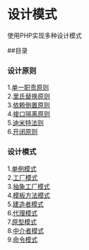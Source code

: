 # 设计模式

使用PHP实现多种设计模式

##目录

### 设计原则
1.[单一职责原则](https://github.com/hongker/DesignPatterns/tree/master/SRP) <br />
2.[里氏替换原则](https://github.com/hongker/DesignPatterns/tree/master/LSP) <br />
3.[依赖倒置原则](https://github.com/hongker/DesignPatterns/tree/master/DIP) <br />
4.[接口隔离原则](https://github.com/hongker/DesignPatterns/tree/master/IIP) <br />
5.[迪米特法则](https://github.com/hongker/DesignPatterns/tree/master/LOD) <br />
6.[开闭原则](https://github.com/hongker/DesignPatterns/tree/master/OCP) <br />

### 设计模式
1.[单例模式](https://github.com/hongker/DesignPatterns/tree/master/Singleton) <br />
2.[工厂模式](https://github.com/hongker/DesignPatterns/tree/master/FactoryPattern) <br />
3.[抽象工厂模式](https://github.com/hongker/DesignPatterns/tree/master/AbstractFactory) <br />
4.[模板方法模式](https://github.com/hongker/DesignPatterns/tree/master/TemplateMethod) <br />
5.[建造者模式](https://github.com/hongker/DesignPatterns/tree/master/Builder) <br />
6.[代理模式](https://github.com/hongker/DesignPatterns/tree/master/Proxy) <br />
7.[原型模式](https://github.com/hongker/DesignPatterns/tree/master/Prototype) <br />
8.[中介者模式](https://github.com/hongker/DesignPatterns/tree/master/Mediator) <br />
9.[命令模式](https://github.com/hongker/DesignPatterns/tree/master/Command) <br />